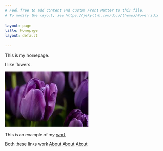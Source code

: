 ```yaml
---
# Feel free to add content and custom Front Matter to this file.
# To modify the layout, see https://jekyllrb.com/docs/themes/#overriding-theme-defaults

layout: page
title: Homepage
layout: default

---
```

This is my homepage.

I like flowers.

![flowers](/flower.jpeg)

This is an example of my [work](pages/brochure-web.pdf).


Both these links work
[About](pages/about.markdown)
[About](pages/about)
[About](pages/about/)
